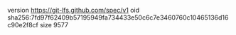 version https://git-lfs.github.com/spec/v1
oid sha256:7fd97f62409b57195949fa734433e50c6c7e3460760c10465136d16c90e2f8cf
size 9577

